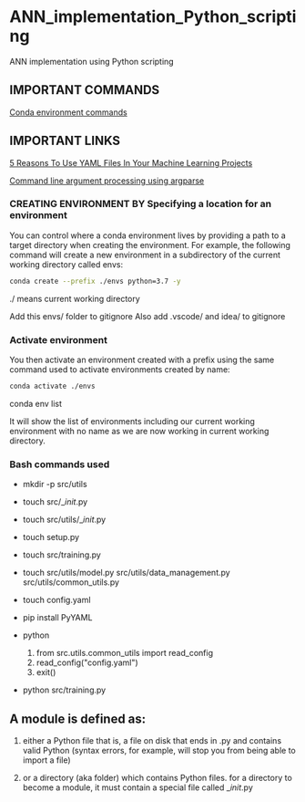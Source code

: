 # ANN_implementation_Python_scripting

ANN implementation using Python scripting

## IMPORTANT COMMANDS

[Conda environment commands](https://docs.conda.io/projects/conda/en/latest/user-guide/tasks/manage-environments.html)

## IMPORTANT LINKS

[5 Reasons To Use YAML Files In Your Machine Learning Projects](https://towardsdatascience.com/5-reasons-to-use-yaml-files-in-your-machine-learning-projects-d4c7b9650f27)

[Command line argument processing using argparse](https://www.youtube.com/watch?v=OxpBMNalsDM)

### CREATING ENVIRONMENT BY Specifying a location for an environment

You can control where a conda environment lives by providing a path to a target directory when creating the environment. For example, the following command will create a new environment in a subdirectory of the current working directory called envs:

```bash
conda create --prefix ./envs python=3.7 -y
```
./ means current working directory

Add this envs/ folder to gitignore 
Also add .vscode/ and idea/ to gitignore

### Activate environment 

You then activate an environment created with a prefix using the same command used to activate environments created by name:

```bash
conda activate ./envs
```
conda env list

It will show the list of environments including our current working environment with no name as we are now working in current working directory.

### Bash commands used

* mkdir -p src/utils

* touch src/__init_.py

* touch src/utils/__init_.py

* touch setup.py

* touch src/training.py

* touch src/utils/model.py src/utils/data_management.py src/utils/common_utils.py

* touch config.yaml

* pip install PyYAML

* python

  1. from src.utils.common_utils import read_config
  2. read_config("config.yaml") 
  3. exit()

* python src/training.py

## A module is defined as:

1. either a Python file that is, a file on disk that ends in .py and contains valid Python (syntax errors, for example, will stop you from being able to import a file)

2. or a directory (aka folder) which contains Python files.
for a directory to become a module, it must contain a special file called __init_.py